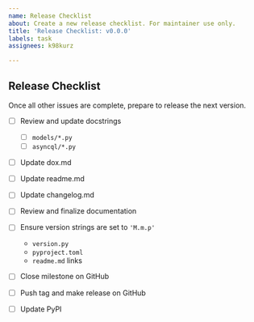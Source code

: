 ```yaml
---
name: Release Checklist
about: Create a new release checklist. For maintainer use only.
title: 'Release Checklist: v0.0.0'
labels: task
assignees: k98kurz

---
```


## Release Checklist

<!-- For maintainer use only. If you are not a maintainer, do not use this template. -->

Once all other issues are complete, prepare to release the next version.

- [ ] Review and update docstrings
  - [ ] `models/*.py`
  - [ ] `asyncql/*.py`
- [ ] Update dox.md
- [ ] Update readme.md
- [ ] Update changelog.md
- [ ] Review and finalize documentation
- [ ] Ensure version strings are set to `'M.m.p'`
  - `version.py`
  - `pyproject.toml`
  - `readme.md` links
- [ ] Close milestone on GitHub
- [ ] Push tag and make release on GitHub
- [ ] Update PyPI

